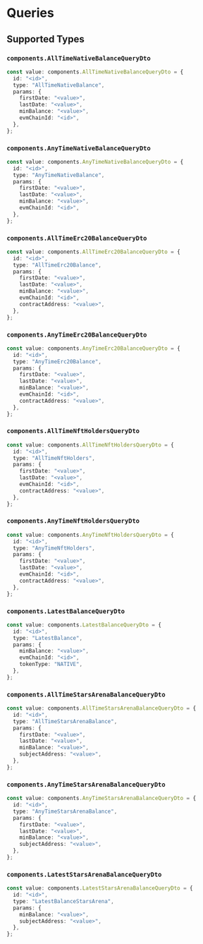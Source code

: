 # Queries


## Supported Types

### `components.AllTimeNativeBalanceQueryDto`

```typescript
const value: components.AllTimeNativeBalanceQueryDto = {
  id: "<id>",
  type: "AllTimeNativeBalance",
  params: {
    firstDate: "<value>",
    lastDate: "<value>",
    minBalance: "<value>",
    evmChainId: "<id>",
  },
};
```

### `components.AnyTimeNativeBalanceQueryDto`

```typescript
const value: components.AnyTimeNativeBalanceQueryDto = {
  id: "<id>",
  type: "AnyTimeNativeBalance",
  params: {
    firstDate: "<value>",
    lastDate: "<value>",
    minBalance: "<value>",
    evmChainId: "<id>",
  },
};
```

### `components.AllTimeErc20BalanceQueryDto`

```typescript
const value: components.AllTimeErc20BalanceQueryDto = {
  id: "<id>",
  type: "AllTimeErc20Balance",
  params: {
    firstDate: "<value>",
    lastDate: "<value>",
    minBalance: "<value>",
    evmChainId: "<id>",
    contractAddress: "<value>",
  },
};
```

### `components.AnyTimeErc20BalanceQueryDto`

```typescript
const value: components.AnyTimeErc20BalanceQueryDto = {
  id: "<id>",
  type: "AnyTimeErc20Balance",
  params: {
    firstDate: "<value>",
    lastDate: "<value>",
    minBalance: "<value>",
    evmChainId: "<id>",
    contractAddress: "<value>",
  },
};
```

### `components.AllTimeNftHoldersQueryDto`

```typescript
const value: components.AllTimeNftHoldersQueryDto = {
  id: "<id>",
  type: "AllTimeNftHolders",
  params: {
    firstDate: "<value>",
    lastDate: "<value>",
    evmChainId: "<id>",
    contractAddress: "<value>",
  },
};
```

### `components.AnyTimeNftHoldersQueryDto`

```typescript
const value: components.AnyTimeNftHoldersQueryDto = {
  id: "<id>",
  type: "AnyTimeNftHolders",
  params: {
    firstDate: "<value>",
    lastDate: "<value>",
    evmChainId: "<id>",
    contractAddress: "<value>",
  },
};
```

### `components.LatestBalanceQueryDto`

```typescript
const value: components.LatestBalanceQueryDto = {
  id: "<id>",
  type: "LatestBalance",
  params: {
    minBalance: "<value>",
    evmChainId: "<id>",
    tokenType: "NATIVE",
  },
};
```

### `components.AllTimeStarsArenaBalanceQueryDto`

```typescript
const value: components.AllTimeStarsArenaBalanceQueryDto = {
  id: "<id>",
  type: "AllTimeStarsArenaBalance",
  params: {
    firstDate: "<value>",
    lastDate: "<value>",
    minBalance: "<value>",
    subjectAddress: "<value>",
  },
};
```

### `components.AnyTimeStarsArenaBalanceQueryDto`

```typescript
const value: components.AnyTimeStarsArenaBalanceQueryDto = {
  id: "<id>",
  type: "AnyTimeStarsArenaBalance",
  params: {
    firstDate: "<value>",
    lastDate: "<value>",
    minBalance: "<value>",
    subjectAddress: "<value>",
  },
};
```

### `components.LatestStarsArenaBalanceQueryDto`

```typescript
const value: components.LatestStarsArenaBalanceQueryDto = {
  id: "<id>",
  type: "LatestBalanceStarsArena",
  params: {
    minBalance: "<value>",
    subjectAddress: "<value>",
  },
};
```


